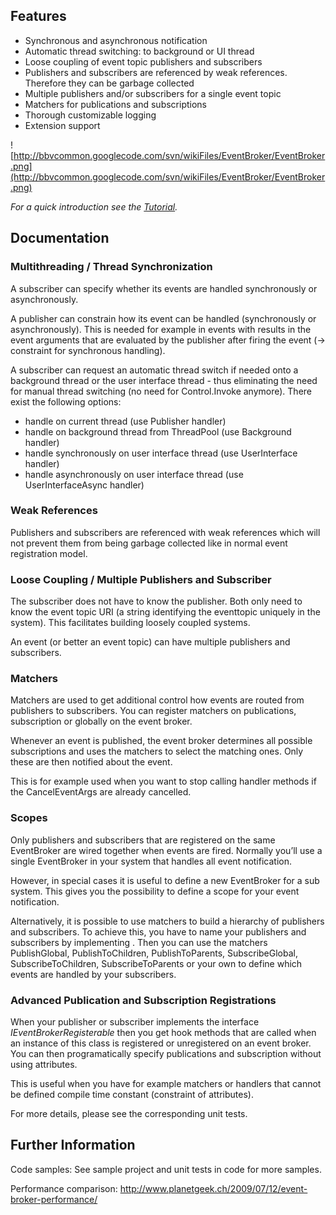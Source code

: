 ## Features ##
  * Synchronous and asynchronous notification
  * Automatic thread switching: to background or UI thread
  * Loose coupling of event topic publishers and subscribers
  * Publishers and subscribers are referenced by weak references. Therefore they can be garbage collected
  * Multiple publishers and/or subscribers for a single event topic
  * Matchers for publications and subscriptions
  * Thorough customizable logging
  * Extension support

![http://bbvcommon.googlecode.com/svn/wikiFiles/EventBroker/EventBroker.png](http://bbvcommon.googlecode.com/svn/wikiFiles/EventBroker/EventBroker.png)

_For a quick introduction see the [Tutorial](EventBrokerTutorial.md)._

## Documentation ##

### Multithreading / Thread Synchronization ###

A subscriber can specify whether its events are handled synchronously or asynchronously.

A publisher can constrain how its event can be handled (synchronously or asynchronously). This is needed for example in events with results in the event arguments that are evaluated by the publisher after firing the event (-> constraint for synchronous handling).

A subscriber can request an automatic thread switch if needed onto a background thread or the user interface thread - thus eliminating the need for manual thread switching (no need for Control.Invoke anymore). There exist the following options:
  * handle on current thread (use Publisher handler)
  * handle on background thread from ThreadPool (use Background handler)
  * handle synchronously on user interface thread (use UserInterface handler)
  * handle asynchronously on user interface thread (use UserInterfaceAsync handler)


### Weak References ###

Publishers and subscribers are referenced with weak references which will not prevent them from being garbage collected like in normal event registration model.


### Loose Coupling / Multiple Publishers and Subscriber ###

The subscriber does not have to know the publisher. Both only need to know the event topic URI (a string identifying the eventtopic uniquely in the system). This facilitates building loosely coupled systems.

An event (or better an event topic) can have multiple publishers and subscribers.


### Matchers ###

Matchers are used to get additional control how events are routed from publishers to subscribers.
You can register matchers on publications, subscription or globally on the event broker.

Whenever an event is published, the event broker determines all possible subscriptions and uses the matchers to select the matching ones. Only these are then notified about the event.

This is for example used when you want to stop calling handler methods if the CancelEventArgs are already cancelled.


### Scopes ###

Only publishers and subscribers that are registered on the same EventBroker are wired together when events are fired. Normally you’ll use a single EventBroker in your system that handles all event notification.

However, in special cases it is useful to define a new EventBroker for a sub system. This gives you the possibility to define a scope for your event notification.

Alternatively, it is possible to use matchers to build a hierarchy of publishers and subscribers. To achieve this, you have to name your publishers and subscribers by implementing . Then you can use the matchers PublishGlobal, PublishToChildren, PublishToParents, SubscribeGlobal, SubscribeToChildren, SubscribeToParents or your own to define which events are handled by your subscribers.


### Advanced Publication and Subscription Registrations ###

When your publisher or subscriber implements the interface _IEventBrokerRegisterable_ then you get hook methods that are called when an instance of this class is registered or unregistered on an event broker. You can then programatically specify publications and subscription without using attributes.

This is useful when you have for example matchers or handlers that cannot be defined compile time constant (constraint of attributes).

For more details, please see the corresponding unit tests.


## Further Information ##

Code samples: See sample project and unit tests in code for more samples.

Performance comparison: http://www.planetgeek.ch/2009/07/12/event-broker-performance/